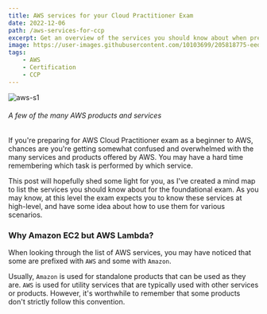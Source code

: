 ```yaml
---
title: AWS services for your Cloud Practitioner Exam
date: 2022-12-06
path: /aws-services-for-ccp
excerpt: Get an overview of the services you should know about when preparing for AWS CCP.
image: https://user-images.githubusercontent.com/10103699/205818775-eedf46b4-3b5d-4aaa-bd60-b4314240eb2a.png
tags: 
    - AWS
    - Certification
    - CCP
---
```

![aws-s1](https://user-images.githubusercontent.com/10103699/205818775-eedf46b4-3b5d-4aaa-bd60-b4314240eb2a.png)
###### *A few of the many AWS products and services*

If you're preparing for AWS Cloud Practitioner exam as a beginner to AWS, chances are you're getting somewhat confused and overwhelmed 
with the many services and products offered by AWS. You may have a hard time remembering which task is performed by which service. 

This post will hopefully shed some light for you, as I've created a mind map to list the services you should know about for the 
foundational exam. As you may know, at this level the exam expects you to know these services at high-level, and have some idea about how to use 
them for various scenarios.

### Why Amazon EC2 but AWS Lambda?

When looking through the list of AWS services, you may have noticed that some are prefixed with `AWS` and some with `Amazon`.

Usually, `Amazon` is used for standalone products that can be used as they are. 
`AWS` is used for utility services that are typically used with other services or products. 
However, it's worthwhile to remember that some products don't strictly follow this convention.

